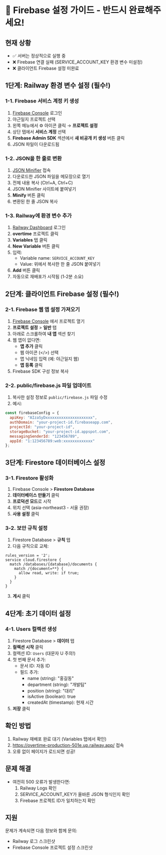 # 🚨 Firebase 설정 가이드 - 반드시 완료해주세요!

## 현재 상황
- ✅ 서버는 정상적으로 실행 중
- ❌ Firebase 연결 실패 (SERVICE_ACCOUNT_KEY 환경 변수 미설정)
- ❌ 클라이언트 Firebase 설정 미완료

## 1단계: Railway 환경 변수 설정 (필수!)

### 1-1. Firebase 서비스 계정 키 생성
1. [Firebase Console](https://console.firebase.google.com) 로그인
2. 야근일지 프로젝트 선택
3. 왼쪽 메뉴에서 ⚙️ 아이콘 클릭 → **프로젝트 설정**
4. 상단 탭에서 **서비스 계정** 선택
5. **Firebase Admin SDK** 섹션에서 **새 비공개 키 생성** 버튼 클릭
6. JSON 파일이 다운로드됨

### 1-2. JSON을 한 줄로 변환
1. [JSON Minifier](https://jsonminifier.org) 접속
2. 다운로드한 JSON 파일을 메모장으로 열기
3. 전체 내용 복사 (Ctrl+A, Ctrl+C)
4. JSON Minifier 사이트에 붙여넣기
5. **Minify** 버튼 클릭
6. 변환된 한 줄 JSON 복사

### 1-3. Railway에 환경 변수 추가
1. [Railway Dashboard](https://railway.app) 로그인
2. **overtime** 프로젝트 클릭
3. **Variables** 탭 클릭
4. **New Variable** 버튼 클릭
5. 입력:
   - Variable name: `SERVICE_ACCOUNT_KEY`
   - Value: 위에서 복사한 한 줄 JSON 붙여넣기
6. **Add** 버튼 클릭
7. 자동으로 재배포가 시작됨 (1-2분 소요)

## 2단계: 클라이언트 Firebase 설정 (필수!)

### 2-1. Firebase 웹 앱 설정 가져오기
1. [Firebase Console](https://console.firebase.google.com) 에서 프로젝트 열기
2. **프로젝트 설정** > **일반** 탭
3. 아래로 스크롤하여 **내 앱** 섹션 찾기
4. 웹 앱이 없다면:
   - **앱 추가** 클릭
   - 웹 아이콘 (</>) 선택
   - 앱 닉네임 입력 (예: 야근일지 웹)
   - **앱 등록** 클릭
5. Firebase SDK 구성 정보 복사

### 2-2. public/firebase.js 파일 업데이트
1. 복사한 설정 정보로 `public/firebase.js` 파일 수정
2. 예시:
```javascript
const firebaseConfig = {
  apiKey: "AIzaSyDxxxxxxxxxxxxxxxxxxxxx",
  authDomain: "your-project-id.firebaseapp.com",
  projectId: "your-project-id",
  storageBucket: "your-project-id.appspot.com",
  messagingSenderId: "123456789",
  appId: "1:123456789:web:xxxxxxxxxxxxx"
};
```

## 3단계: Firestore 데이터베이스 설정

### 3-1. Firestore 활성화
1. Firebase Console > **Firestore Database**
2. **데이터베이스 만들기** 클릭
3. **프로덕션 모드**로 시작
4. 위치 선택 (asia-northeast3 - 서울 권장)
5. **사용 설정** 클릭

### 3-2. 보안 규칙 설정
1. Firestore Database > **규칙** 탭
2. 다음 규칙으로 교체:
```
rules_version = '2';
service cloud.firestore {
  match /databases/{database}/documents {
    match /{document=**} {
      allow read, write: if true;
    }
  }
}
```
3. **게시** 클릭

## 4단계: 초기 데이터 설정

### 4-1. Users 컬렉션 생성
1. Firestore Database > **데이터** 탭
2. **컬렉션 시작** 클릭
3. 컬렉션 ID: `Users` (대문자 U 주의!)
4. 첫 번째 문서 추가:
   - 문서 ID: 자동 ID
   - 필드 추가:
     - name (string): "홍길동"
     - department (string): "개발팀"
     - position (string): "대리"
     - isActive (boolean): true
     - createdAt (timestamp): 현재 시간
5. **저장** 클릭

## 확인 방법
1. Railway 재배포 완료 대기 (Variables 탭에서 확인)
2. https://overtime-production-501e.up.railway.app/ 접속
3. 오류 없이 페이지가 로드되면 성공!

## 문제 해결
- 여전히 500 오류가 발생한다면:
  1. Railway Logs 확인
  2. SERVICE_ACCOUNT_KEY가 올바른 JSON 형식인지 확인
  3. Firebase 프로젝트 ID가 일치하는지 확인
  
## 지원
문제가 계속되면 다음 정보와 함께 문의:
- Railway 로그 스크린샷
- Firebase Console 프로젝트 설정 스크린샷
